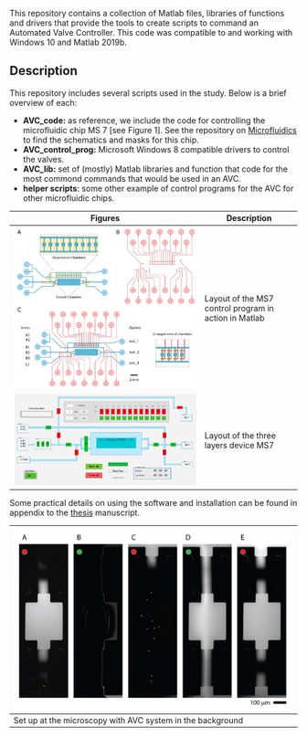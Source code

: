 This repository contains a collection of Matlab files, libraries of functions and drivers that provide the tools to create scripts to command an Automated Valve Controller. This code was compatible to and working with Windows 10 and Matlab 2019b.

## Description
This repository includes several scripts used in the study. Below is a brief overview of each:
- **AVC_code:** as reference, we include the code for controlling the microfluidic chip MS 7 [see Figure 1]. See the repository on [Microfluidics](https://github.com/sanger-matteo/Microdevices_Designs) to find the schematics and masks for this chip.
- **AVC_control_prog:** Microsoft Windows 8 compatible drivers to control the valves.
- **AVC_lib:** set of (mostly) Matlab libraries and function that code for the most commond commands that would be used in an AVC. 
- **helper scripts**: some other example of control programs for the AVC for other microfluidic chips.

| Figures | Description |
| --- | --- |
| ![Figure 1](/Figures/Example_Device.png) | Layout of the MS7 control program in action in Matlab |
| ![Figure 2](/Figures/AVC_MS7.png) | Layout of the three layers device MS7 |

Some practical details on using the software and installation can be found in appendix to the [thesis](https://edoc.unibas.ch/65308/1/Thesis_v11_edoc.pdf) manuscript. 

| ![Figure 3](/Figures/Valves_and_Isolation.png) | 
| --- |
| Set up at the microscopy with AVC system in the background |

